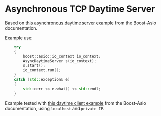 
# Asynchronous TCP Daytime Server
Based on [this
asynchronous daytime server example](https://www.boost.org/doc/libs/1_72_0/doc/html/boost_asio/tutorial/tutdaytime3/src.html) from the Boost-Asio documentation.

Example use:
```C++
    try
	{
		boost::asio::io_context io_context;
		AsyncDaytimeServer s(io_context);
		s.start();
		io_context.run();
	}
	catch (std::exception& e)
	{
		std::cerr << e.what() << std::endl;
	}
```
Example tested with [this daytime client example](https://www.boost.org/doc/libs/1_72_0/doc/html/boost_asio/tutorial/tutdaytime1/src.html) from the Boost-Asio documentation, using `localhost` and `private IP`.
